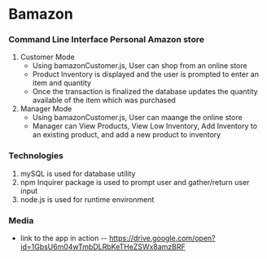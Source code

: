 # Bamazon

### Command Line Interface Personal Amazon store
1. Customer Mode
    * Using bamazonCustomer.js, User can shop from an online store
    * Product Inventory is displayed and the user is prompted to enter an item and quantity
    * Once the transaction is finalized the database updates the quantity available of the item which was purchased
2. Manager Mode
    * Using bamazonCustomer.js, User can maange the online store
    * Manager can View Products, View Low Inventory, Add Inventory to an existing product, and add a new product to inventory

### Technologies
1. mySQL is used for database utility
2. npm Inquirer package is used to prompt user and gather/return user input
3. node.js is used for runtime environment

### Media
* link to the app in action -- https://drive.google.com/open?id=1GbsU6m04wTmbDLRbKeTHeZSWx8amzBRF





